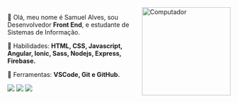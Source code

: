 <img src="https://user-images.githubusercontent.com/49680351/134790328-8fbd5751-1d88-457a-8b86-fc7cc2b89ee8.gif" width="200px" align="right" alt="Computador">

<p align="left"> 
 🌌 Olá, meu nome é Samuel Alves, sou Desenvolvedor <strong>Front End</strong>, e estudante de Sistemas de Informação.
</p>

<p align="left">
 🧩 Habilidades: <strong>HTML, CSS, Javascript, Angular, Ionic, Sass, Nodejs, Express, Firebase.</strong>
</p>

<p align="left">
  💼 Ferramentas: <strong>VSCode, Git e GitHub.</strong>
</p>

<p align="left">
  <a href="#" alt="Gmail">
  <img src="https://img.shields.io/badge/Gmail-D14836?style=for-the-badge&logo=gmail&logoColor=white&link=samuelalves681@gmail.com" /></a>

  <a href="#" alt="Linkedin">
  <img src="https://img.shields.io/badge/LinkedIn-0077B5?style=for-the-badge&logo=linkedin&logoColor=white&link=https://www.linkedin.com/in/samuel-alves-30a18a124/" /></a>

  <a href="#" alt="Twitter">
  <img src="https://img.shields.io/badge/Twitter-1DA1F2?style=for-the-badge&logo=twitter&logoColor=white&link=https://twitter.com/NB0ss010101"/></a>
</p>  
